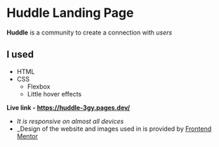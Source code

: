 # Huddle Landing Page

**Huddle** is a community to create a connection with _users_

## I used

- HTML
- CSS
  - Flexbox
  - Little hover effects

**Live link - https://huddle-3gy.pages.dev/**

- _It is responsive on almost all devices_
- \_Design of the website and images used in is provided by [Frontend Mentor](https://www.frontendmentor.io/)

